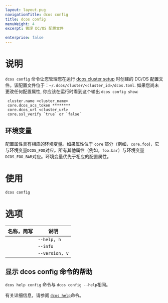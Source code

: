 ```yaml
---
layout: layout.pug
navigationTitle: dcos config
title: dcos config
menuWeight: 4
excerpt: 管理 DC/OS 配置文件

enterprise: false
---
```


# 说明
`dcos config` 命令让您管理您在运行 [dcos cluster setup](/1.11/cli/command-reference/dcos-cluster/dcos-cluster-setup) 时创建的 DC/OS 配置文件。该配置文件位于：`~/.dcos/cluster/<cluster_id>/dcos.toml`. 如果您尚未更改任何配置属性, 你应该在运行时看到这个输出 `dcos config show`:
```
 cluster.name <cluster_name>
 core.dcos_acs_token ********
 core.dcos_url <cluster_url>
 core.ssl_verify `true` or `false`
```

## 环境变量
配置属性具有相应的环境变量。如果属性位于 `core` 部分（例如，`core.foo`)，它与环境变量`DCOS_FOO`对应。所有其他属性（例如，`foo.bar`）与环境变量 `DCOS_FOO_BAR`对应。环境变量优先于相应的配置属性。

# 使用

```bash
dcos config
```

# 选项

| 名称，简写 | 说明 |
|---------|-------------|
| | `--help, h` | 显示使用情况。|
| | `--info` | 显示此子命令的简短说明。|
| | `--version, v` | 显示版本信息。 |


## 显示 dcos config 命令的帮助

`dcos help config` 命令与 `dcos config --help`相同。

有关详细信息，请参阅 [`dcos help`](/cn/1.11/cli/command-reference/dcos-help/)命令。
